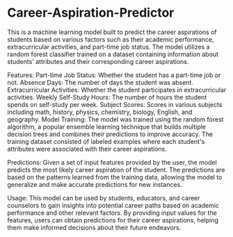 # Career-Aspiration-Predictor
This is a machine learning model built to predict the career aspirations of students based on various factors such as their academic performance, extracurricular activities, and part-time job status. The model utilizes a random forest classifier trained on a dataset containing information about students' attributes and their corresponding career aspirations.

Features:
Part-time Job Status: Whether the student has a part-time job or not.
Absence Days: The number of days the student was absent.
Extracurricular Activities: Whether the student participates in extracurricular activities.
Weekly Self-Study Hours: The number of hours the student spends on self-study per week.
Subject Scores: Scores in various subjects including math, history, physics, chemistry, biology, English, and geography.
Model Training:
The model was trained using the random forest algorithm, a popular ensemble learning technique that builds multiple decision trees and combines their predictions to improve accuracy. The training dataset consisted of labeled examples where each student's attributes were associated with their career aspirations.

Predictions:
Given a set of input features provided by the user, the model predicts the most likely career aspiration of the student. The predictions are based on the patterns learned from the training data, allowing the model to generalize and make accurate predictions for new instances.

Usage:
This model can be used by students, educators, and career counselors to gain insights into potential career paths based on academic performance and other relevant factors. By providing input values for the features, users can obtain predictions for their career aspirations, helping them make informed decisions about their future endeavors.
